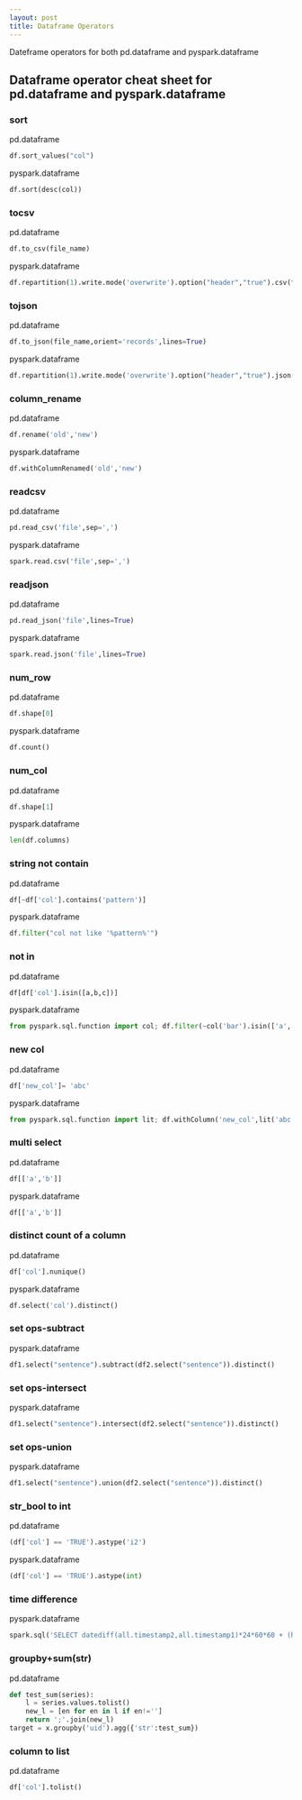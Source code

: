 ```yaml
---
layout: post
title: Dataframe Operators
---
```

Dateframe operators for both pd.dataframe and pyspark.dataframe

## Dataframe operator cheat sheet for pd.dataframe and pyspark.dataframe

### sort  
pd.dataframe
```python
df.sort_values("col")
```
pyspark.dataframe
```python
df.sort(desc(col))
```


### tocsv
pd.dataframe
```python
df.to_csv(file_name)
```
pyspark.dataframe
```python
df.repartition(1).write.mode('overwrite').option("header","true").csv(file_name)
```

### tojson  
pd.dataframe
```python
df.to_json(file_name,orient='records',lines=True)
```
pyspark.dataframe
```python
df.repartition(1).write.mode('overwrite').option("header","true").json(file_name)
```

### column_rename
pd.dataframe
```python
df.rename('old','new')
```

pyspark.dataframe
```python
df.withColumnRenamed('old','new')
```



### readcsv
pd.dataframe
```python
pd.read_csv('file',sep=',')
```

pyspark.dataframe
```python
spark.read.csv('file',sep=',')
```



### readjson
pd.dataframe
```python
pd.read_json('file',lines=True)
```

pyspark.dataframe
```python
spark.read.json('file',lines=True)
```



### num_row
pd.dataframe
```python
df.shape[0]
```

pyspark.dataframe
```python
df.count()
```



### num_col
pd.dataframe
```python
df.shape[1]
```

pyspark.dataframe
```python
len(df.columns)
```



### string not contain
pd.dataframe
```python
df[~df['col'].contains('pattern')]
```

pyspark.dataframe
```python
df.filter("col not like '%pattern%'")
```



### not in 
pd.dataframe
```python
df[df['col'].isin([a,b,c])]
```

pyspark.dataframe
```python
from pyspark.sql.function import col; df.filter(~col('bar').isin(['a','b']))
```



### new col
pd.dataframe
```python
df['new_col']= 'abc'
```

pyspark.dataframe
```python
from pyspark.sql.function import lit; df.withColumn('new_col',lit('abc'))
```



### multi select
pd.dataframe
```python
df[['a','b']] 
```

pyspark.dataframe
```python
df[['a','b']]
```



### distinct count of a column
pd.dataframe
```python
df['col'].nunique()
```

pyspark.dataframe
```python
df.select('col').distinct()
```



### set ops-subtract
pyspark.dataframe
```python
df1.select("sentence").subtract(df2.select("sentence")).distinct()
```



### set ops-intersect
pyspark.dataframe
```python
df1.select("sentence").intersect(df2.select("sentence")).distinct()
```



### set ops-union
pyspark.dataframe
```python
df1.select("sentence").union(df2.select("sentence")).distinct()
```



### str_bool to int
pd.dataframe
```python
(df['col'] == 'TRUE').astype('i2')
```

pyspark.dataframe
```python
(df['col'] == 'TRUE').astype(int)
```



### time difference
pyspark.dataframe
```python
spark.sql('SELECT datediff(all.timestamp2,all.timestamp1)*24*60*60 + (hour(all.timestamp2)- hour(all.timestamp1))*60*60 + (minute(all.timestamp2) - minute(all.timestamp1))*60 + (second(all.timestamp2) - second(all.timestamp1)) as tol_time_diff from df')
```

### groupby+sum(str)
pd.dataframe
```python
def test_sum(series):
	l = series.values.tolist()
	new_l = [en for en in l if en!='']
	return ';'.join(new_l)
target = x.groupby('uid').agg({'str':test_sum})
```

### column to list
pd.dataframe
```python
df['col'].tolist()
```

